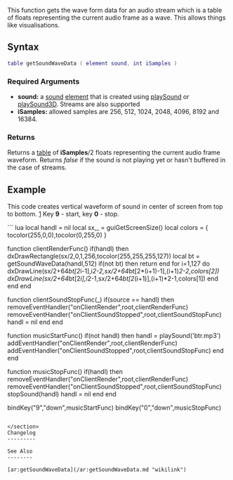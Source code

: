 This function gets the wave form data for an audio stream which is a table of floats representing the current audio frame as a wave. This allows things like visualisations.

Syntax
------

``` lua
table getSoundWaveData ( element sound, int iSamples )
```

### Required Arguments

-   **sound:** a [sound](/sound.md "wikilink") [element](/element.md "wikilink") that is created using [playSound](/playSound.md "wikilink") or [playSound3D](/playSound3D.md "wikilink"). Streams are also supported
-   **iSamples:** allowed samples are 256, 512, 1024, 2048, 4096, 8192 and 16384.

### Returns

Returns a [table](/table.md "wikilink") of **iSamples**/2 floats representing the current audio frame waveform. Returns *false* if the sound is not playing yet or hasn't buffered in the case of streams.

Example
-------

This code creates vertical waveform of sound in center of screen from top to bottom. [1](http://imageshack.com/a/img547/9052/xbrp.png) Key **9** - start, key **0** - stop.

<section name="Client" class="client" show="true">
``` lua
local handl = nil
local sx,_ = guiGetScreenSize()
local colors = { tocolor(255,0,0),tocolor(0,255,0) }
 
function clientRenderFunc()
    if(handl) then
    dxDrawRectangle(sx/2,0,1,256,tocolor(255,255,255,127))
        local bt = getSoundWaveData(handl,512)
    if(not bt) then return end
    for i=1,127 do
        dxDrawLine(sx/2+64*bt[2*i-1],i*2-2,sx/2+64*bt[2*(i+1)-1],(i+1)*2-2,colors[2])
        dxDrawLine(sx/2+64*bt[2*i],i*2-1,sx/2+64*bt[2*(i+1)],(i+1)*2-1,colors[1])
    end
    end
end

function clientSoundStopFunc(_)
    if(source == handl) then
    removeEventHandler("onClientRender",root,clientRenderFunc)
    removeEventHandler("onClientSoundStopped",root,clientSoundStopFunc)
    handl = nil
    end
end
 
function musicStartFunc()
    if(not handl) then
        handl = playSound('btr.mp3')
        addEventHandler("onClientRender",root,clientRenderFunc)
    addEventHandler("onClientSoundStopped",root,clientSoundStopFunc)
    end
end
 
function musicStopFunc()
    if(handl) then
        removeEventHandler("onClientRender",root,clientRenderFunc)
    removeEventHandler("onClientSoundStopped",root,clientSoundStopFunc)
        stopSound(handl)
        handl = nil
    end
end
 
bindKey("9","down",musicStartFunc)
bindKey("0","down",musicStopFunc)
```

</section>
Changelog
---------

See Also
--------

[ar:getSoundWaveData](/ar:getSoundWaveData.md "wikilink")
